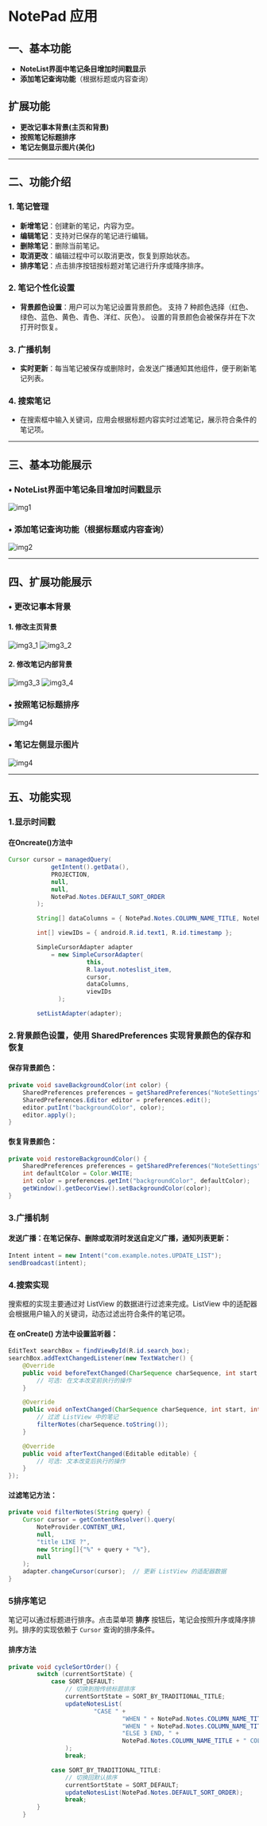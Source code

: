 # **NotePad 应用**

## 一、基本功能
- **NoteList界面中笔记条目增加时间戳显示**
- **添加笔记查询功能**（根据标题或内容查询）

## 扩展功能
- **更改记事本背景(主页和背景)**
- **按照笔记标题排序**
- **笔记左侧显示图片(美化)**

---

## 二、功能介绍

### 1. 笔记管理
- **新增笔记**：创建新的笔记，内容为空。
- **编辑笔记**：支持对已保存的笔记进行编辑。
- **删除笔记**：删除当前笔记。
- **取消更改**：编辑过程中可以取消更改，恢复到原始状态。
- **排序笔记**：点击排序按钮按标题对笔记进行升序或降序排序。

### 2. 笔记个性化设置
- **背景颜色设置**：用户可以为笔记设置背景颜色。
  支持 7 种颜色选择（红色、绿色、蓝色、黄色、青色、洋红、灰色）。
  设置的背景颜色会被保存并在下次打开时恢复。

### 3. 广播机制
- **实时更新**：每当笔记被保存或删除时，会发送广播通知其他组件，便于刷新笔记列表。

### 4. 搜索笔记
- 在搜索框中输入关键词，应用会根据标题内容实时过滤笔记，展示符合条件的笔记项。

---

## 三、基本功能展示

### • **NoteList界面中笔记条目增加时间戳显示**
![img1](app/src/main/java/com/example/android/notepad/img_readme/img1.png)

### • **添加笔记查询功能（根据标题或内容查询）**
![img2](app/src/main/java/com/example/android/notepad/img_readme/img2.png)

---

## 四、扩展功能展示

### • **更改记事本背景**

#### 1. 修改主页背景
![img3_1](app/src/main/java/com/example/android/notepad/img_readme/img3_1.png)
![img3_2](app/src/main/java/com/example/android/notepad/img_readme/img3_2.png)

#### 2. 修改笔记内部背景
![img3_3](app/src/main/java/com/example/android/notepad/img_readme/img3_3.png)
![img3_4](app/src/main/java/com/example/android/notepad/img_readme/img3_4.png)

### • **按照笔记标题排序**
![img4](app/src/main/java/com/example/android/notepad/img_readme/img4.png)

### • **笔记左侧显示图片**
![img4](app/src/main/java/com/example/android/notepad/img_readme/img4.png)

---

## 五、功能实现

### **1.显示时间戳**
#### 在Oncreate()方法中
```java
Cursor cursor = managedQuery(
            getIntent().getData(),            
            PROJECTION,                       
            null,                             
            null,                             
            NotePad.Notes.DEFAULT_SORT_ORDER  
        );

        String[] dataColumns = { NotePad.Notes.COLUMN_NAME_TITLE, NotePad.Notes.COLUMN_NAME_MODIFICATION_DATE } ;

        int[] viewIDs = { android.R.id.text1, R.id.timestamp };

        SimpleCursorAdapter adapter
            = new SimpleCursorAdapter(
                      this,                            
                      R.layout.noteslist_item,          
                      cursor,                           
                      dataColumns,
                      viewIDs
              );

        setListAdapter(adapter);
```

### **2.背景颜色设置，使用 SharedPreferences 实现背景颜色的保存和恢复**

#### 保存背景颜色：
```java
private void saveBackgroundColor(int color) {
    SharedPreferences preferences = getSharedPreferences("NoteSettings", MODE_PRIVATE);
    SharedPreferences.Editor editor = preferences.edit();
    editor.putInt("backgroundColor", color);
    editor.apply();
}
```
#### 恢复背景颜色：
```java
private void restoreBackgroundColor() {
    SharedPreferences preferences = getSharedPreferences("NoteSettings", MODE_PRIVATE);
    int defaultColor = Color.WHITE;
    int color = preferences.getInt("backgroundColor", defaultColor);
    getWindow().getDecorView().setBackgroundColor(color);
}
```
### **3.广播机制**
#### 发送广播：在笔记保存、删除或取消时发送自定义广播，通知列表更新：
```java
Intent intent = new Intent("com.example.notes.UPDATE_LIST");
sendBroadcast(intent);
```
### **4.搜索实现**
搜索框的实现主要通过对 ListView 的数据进行过滤来完成。ListView 中的适配器会根据用户输入的关键词，动态过滤出符合条件的笔记项。
#### 在 onCreate() 方法中设置监听器：
```java
EditText searchBox = findViewById(R.id.search_box);
searchBox.addTextChangedListener(new TextWatcher() {
    @Override
    public void beforeTextChanged(CharSequence charSequence, int start, int count, int after) {
        // 可选: 在文本改变前执行的操作
    }

    @Override
    public void onTextChanged(CharSequence charSequence, int start, int before, int after) {
        // 过滤 ListView 中的笔记
        filterNotes(charSequence.toString());
    }

    @Override
    public void afterTextChanged(Editable editable) {
        // 可选: 文本改变后执行的操作
    }
});
```
#### 过滤笔记方法：
```java
private void filterNotes(String query) {
    Cursor cursor = getContentResolver().query(
        NoteProvider.CONTENT_URI, 
        null,
        "title LIKE ?",
        new String[]{"%" + query + "%"},
        null
    );
    adapter.changeCursor(cursor);  // 更新 ListView 的适配器数据
}
```
### **5排序笔记**

笔记可以通过标题进行排序。点击菜单项 **排序** 按钮后，笔记会按照升序或降序排列。排序的实现依赖于 `Cursor` 查询的排序条件。
#### 排序方法
```java
private void cycleSortOrder() {
        switch (currentSortState) {
            case SORT_DEFAULT:
                // 切换到按传统标题排序
                currentSortState = SORT_BY_TRADITIONAL_TITLE;
                updateNotesList(
                        "CASE " +
                                "WHEN " + NotePad.Notes.COLUMN_NAME_TITLE + " GLOB '[0-9]*' THEN 1 " + // 数字或标点符号
                                "WHEN " + NotePad.Notes.COLUMN_NAME_TITLE + " GLOB '[A-Za-z]*' THEN 2 " + // 字母
                                "ELSE 3 END, " +
                                NotePad.Notes.COLUMN_NAME_TITLE + " COLLATE LOCALIZED ASC"
                );
                break;

            case SORT_BY_TRADITIONAL_TITLE:
                // 切换回默认排序
                currentSortState = SORT_DEFAULT;
                updateNotesList(NotePad.Notes.DEFAULT_SORT_ORDER);
                break;
        }
    }
```
